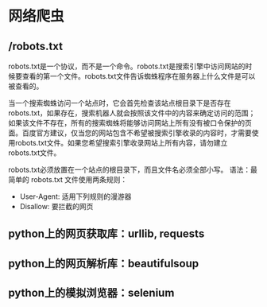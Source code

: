 # 网络爬虫

## /robots.txt
robots.txt是一个协议，而不是一个命令。robots.txt是搜索引擎中访问网站的时候要查看的第一个文件。robots.txt文件告诉蜘蛛程序在服务器上什么文件是可以被查看的。

当一个搜索蜘蛛访问一个站点时，它会首先检查该站点根目录下是否存在robots.txt，如果存在，搜索机器人就会按照该文件中的内容来确定访问的范围；如果该文件不存在，所有的搜索蜘蛛将能够访问网站上所有没有被口令保护的页面。百度官方建议，仅当您的网站包含不希望被搜索引擎收录的内容时，才需要使用robots.txt文件。如果您希望搜索引擎收录网站上所有内容，请勿建立robots.txt文件。

robots.txt必须放置在一个站点的根目录下，而且文件名必须全部小写。
语法：最简单的 robots.txt 文件使用两条规则：
* User-Agent: 适用下列规则的漫游器
* Disallow: 要拦截的网页

## python上的网页获取库：urllib, requests


## python上的网页解析库：beautifulsoup


## python上的模拟浏览器：selenium